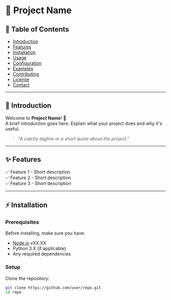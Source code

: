 # 🚀 Project Name

## 📌 Table of Contents
- [Introduction](#introduction)
- [Features](#features)
- [Installation](#installation)
- [Usage](#usage)
- [Configuration](#configuration)
- [Examples](#examples)
- [Contributing](#contributing)
- [License](#license)
- [Contact](#contact)

---

## 📖 Introduction
Welcome to **Project Name**! 🎉  
A brief introduction goes here. Explain what your project does and why it's useful.

> _"A catchy tagline or a short quote about the project."_  

---

## ✨ Features
✅ Feature 1 - Short description  
✅ Feature 2 - Short description  
✅ Feature 3 - Short description  

---

## ⚡ Installation
### **Prerequisites**
Before installing, make sure you have:
- [Node.js](https://nodejs.org/) vXX.XX
- Python 3.X (if applicable)
- Any required dependencies

### **Setup**
Clone the repository:
```bash
git clone https://github.com/user/repo.git
cd repo
